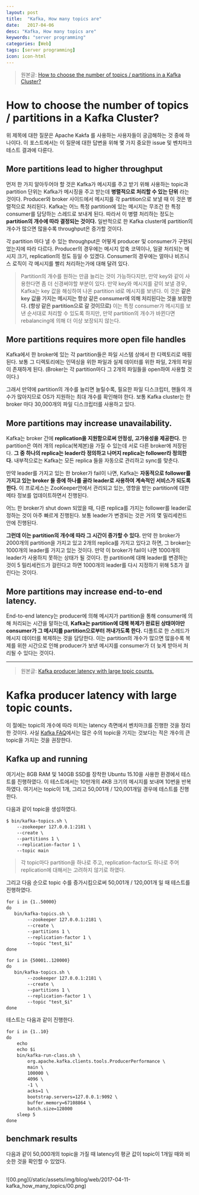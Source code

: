 ```yaml
---
layout: post
title:  "Kafka, How many topics are"
date:   2017-04-06
desc: "Kafka, How many topics are"
keywords: "server programming"
categories: [Web]
tags: [server programming]
icon: icon-html
---
```


> 원본글: [How to choose the number of topics / partitions in a Kafka Cluster?][how-many-partition]
# How to choose the number of topics / partitions in a Kafka Cluster?

위 제목에 대한 질문은 Apache Kakfa 를 사용하는 사용자들이 궁금해하는 것 중에 하나이다. 이 포스트에서는 이 질문에 대한 답변을 위해 몇 가지 중요한 issue 및 벤치마크 테스트 결과에 다룬다.

## More partitions lead to higher throughput

먼저 한 가지 알아두어야 할 것은 Kafka가 메시지를 주고 받기 위해 사용하는 topic과 partition 단위는 Kafka가 메시징을 주고 받는데 **병렬적으로 처리할 수 있는 단위** 라는 것이다. Producer와 broker 사이드에서 메시지를 각 partition으로 보낼 때 이 것은 병렬적으로 처리된다. Kafka는 어느 특정 partition에 있는 메시지는 무조건 한 특정 consumer를 담당하는 스레드로 보내게 된다. 따라서 이 병렬 처리하는 정도는 **partition의 개수에 따라 결정되는 것이다.** 일반적으로 한 Kafka cluster에 partition의 개수가 많으면 많을수록 throughput은 증가할 것이다.

각 partition 마다 낼 수 있는 throughput은 어떻게 producer 및 consumer가 구현되었는지에 따라 다르다. Producer의 경우에는 메시지 압축 코덱이나, 일괄 처리되는 메시지 크기, replication의 정도 등일 수 있겠다. Consumer의 경우에는 얼마나 비즈니스 로직이 각 메시지를 빨리 처리하는가에 대해 달려 있다.

> Partition의 개수를 원하는 만큼 늘리는 것이 가능하다지만, 만약 key와 같이 사용한다면 좀 더 신경써야할 부분이 있다. 만약 key와 메시지를 같이 보낼 경우, Kafka는 key 값을 해싱하여 나온 partition id로 메시지를 보낸다. 이 것은 **같은 key 값을 가지는 메시지는 항상 같은 consumer에 의해 처리된다는 것을 보장한다. (항상 같은 partition으로 갈 것이므로)** 이는 특정 consumer가 메시지를 보낸 순서대로 처리할 수 있도록 하지만, 만약 partition의 개수가 바뀐다면 rebalancing에 의해 더 이상 보장되지 않는다.

## More partitions requires more open file handles

Kafka에서 한 broker에 있는 각 partition들은 파일 시스템 상에서 한 디렉토리로 매핑된다. 보통 그 디렉토리에는 인덱싱을 위한 파일과 실제 데이터를 위한 파일, 2개의 파일이 존재하게 된다. (Broker는 각 partition마다 그 2개의 파일들을 open하여 사용할 것이다.)

그래서 만약에 partition의 개수를 늘리면 늘릴수록, 필요한 파일 디스크립터, 핸들의 개수가 많아지므로 OS가 지원하는 최대 개수를 확인해야 한다. 보통 Kafka cluster는 한 broker 마다 30,000개의 파일 디스크립터를 사용하고 있다.

## More partitions may increase unavailability.

Kafka는 broker 간에 **replication을 지원함으로써 안정성, 고가용성을 제공한다.** 한 partition은 여러 개의 replica(복제본)을 가질 수 있는데 서로 다른 broker에 저장된다. **그 중 하나의 replica는 leader라 정의하고 나머지 replica는 follower라 정의한다.** 내부적으로는 Kafka는 모든 replica 들을 자동으로 관리하고 sync를 맞춘다.

만약 leader를 가지고 있는 한 broker가 fail이 나면, Kafka는 **자동적으로 follower를 가지고 있는 broker 들 중에 하나를 골라 leader로 사용하여 계속적인 서비스가 되도록 한다.** 이 프로세스는 ZooKeeper안에서 관리되고 있는, 영향을 받는 partition에 대한 메타 정보를 업데이트하면서 진행된다.

어느 한 broker가 shut down 되었을 때, 다른 replica를 가지는 follower를 leader로 정하는 것이 아주 빠르게 진행된다. 보통 leader가 변경되는 것은 거의 몇 밀리세컨드 안에 진행된다.

**그런데 이는 partition의 개수에 따라 그 시간이 증가할 수 있다.** 만약 한 broker가 2000개의 partition을 가지고 있고 2개의 replica를 가지고 있다고 하면, 그 broker는 1000개의 leader를 가지고 있는 것이다. 만약 이 broker가 fail이 나면 1000개의 leader가 사용하지 못하는 상태가 될 것이다. 한 partition에 대해 leader를 변경하는 것이 5 밀리세컨드가 걸린다고 하면 1000개의 leader를 다시 지정하기 위해 5초가 걸린다는 것이다.

## More partitions may increase end-to-end latency.

End-to-end latency는 producer에 의해 메시지가 partition을 통해 consumer에 의해 처리되는 시간을 말하는데, **Kafka는 partition에 대해 복제가 완료된 상태여야만 consumer가 그 메시지를 partition으로부터 꺼내가도록 한다.** 디폴트로 한 스레드가 메시지 데이터를 복제하는 것을 담당한다. 이는 partition의 개수가 많으면 많을수록 복제를 위한 시간으로 인해 producer가 보낸 메시지를 consumer가 더 늦게 받아서 처리될 수 있다는 것이다.

---

> 원본글: [Kafka producer latency with large topic counts.][latency-with-topiccounts]
# Kafka producer latency with large topic counts.

이 절에는 topic의 개수에 따라 미치는 latency 측면에서 벤치마크를 진행한 것을 정리한 것이다. 사실 [Kafka FAQ][how-many-topics]에서는 많은 수의 topic을 가지는 것보다는 적은 개수의 큰 topic을 가지는 것을 권장한다.

## Kafka up and running

여기서는 8GB RAM 및 140GB SSD를 장착한 Ubuntu 15.10을 사용한 환경에서 테스트를 진행하였다.
이 테스트에서는 10만개의 4KB 크기의 메시지를 보내며 10번을 반복하였다. 여기서는 topic이 1개, 그리고 50,001개 / 120,001개일 경우에 테스트를 진행한다.

다음과 같이 topic을 생성하였다.
~~~
$ bin/kafka-topics.sh \
    --zookeeper 127.0.0.1:2181 \
    --create \
    --partitions 1 \
    --replication-factor 1 \
    --topic main
~~~
> 각 topic마다 partition을 하나로 주고, replication-factor도 하나로 주어 replication에 대해서는 고려하지 않기로 하였다.

그리고 다음 순으로 topic 수를 증가시킴으로써 50,001개 / 120,001개 일 때 테스트를 진행하였다.
~~~shell
for i in {1..50000}
do
   bin/kafka-topics.sh \
        --zookeeper 127.0.0.1:2181 \
        --create \
        --partitions 1 \
        --replication-factor 1 \
        --topic "test_$i"
done
~~~
~~~shell
for i in {50001..120000}
do
   bin/kafka-topics.sh \
        --zookeeper 127.0.0.1:2181 \
        --create \
        --partitions 1 \
        --replication-factor 1 \
        --topic "test_$i"
done
~~~

테스트는 다음과 같이 진행한다.
~~~shell
for i in {1..10}
do
    echo
    echo $i
    bin/kafka-run-class.sh \
        org.apache.kafka.clients.tools.ProducerPerformance \
        main \
        100000 \
        4096 \
        -1 \
        acks=1 \
        bootstrap.servers=127.0.0.1:9092 \
        buffer.memory=67108864 \
        batch.size=128000
    sleep 5
done
~~~

## benchmark results

다음과 같이 50,000개의 topic을 가질 때 latency의 평균 값이 topic이 1개일 때와 비슷한 것을 확인할 수 있었다.

<br>
![00.png](/static/assets/img/blog/web/2017-04-11-kafka_how_many_topics/00.png)


[how-many-partition]: https://www.confluent.io/blog/how-to-choose-the-number-of-topicspartitions-in-a-kafka-cluster/
[latency-with-topiccounts]: http://tech.marksblogg.com/kafka-topic-latency.html
[how-many-topics]: https://cwiki.apache.org/confluence/display/KAFKA/FAQ#FAQ-HowmanytopicscanIhave?
